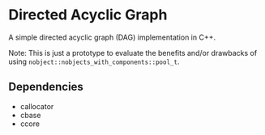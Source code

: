 # Directed Acyclic Graph

A simple directed acyclic graph (DAG) implementation in C++.

Note: This is just a prototype to evaluate the benefits and/or drawbacks of using `nobject::nobjects_with_components::pool_t`.

## Dependencies

- callocator
- cbase
- ccore

